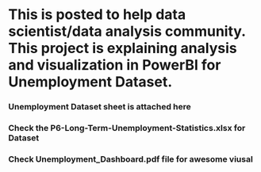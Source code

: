  # This is posted to help data scientist/data analysis community. This project is explaining analysis and visualization in PowerBI for Unemployment Dataset.
### Unemployment Dataset sheet is attached here
### Check the P6-Long-Term-Unemployment-Statistics.xlsx for Dataset
### Check Unemployment_Dashboard.pdf file for awesome viusal
